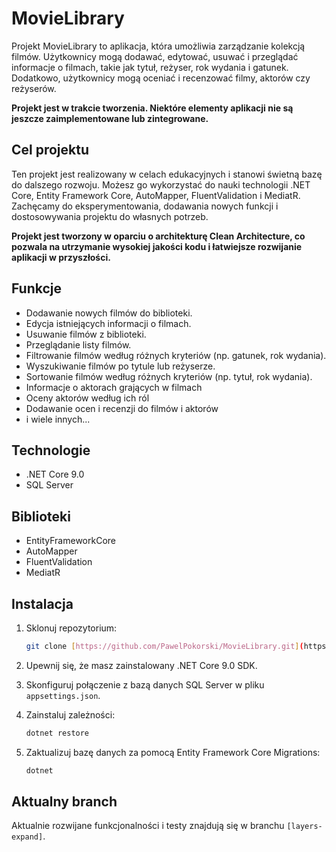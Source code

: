 # MovieLibrary

Projekt MovieLibrary to aplikacja, która umożliwia zarządzanie kolekcją filmów. Użytkownicy mogą dodawać, edytować, usuwać i przeglądać informacje o filmach, takie jak tytuł, reżyser, rok wydania i gatunek. Dodatkowo, użytkownicy mogą oceniać i recenzować filmy, aktorów czy reżyserów.

**Projekt jest w trakcie tworzenia. Niektóre elementy aplikacji nie są jeszcze zaimplementowane lub zintegrowane.**

## Cel projektu

Ten projekt jest realizowany w celach edukacyjnych i stanowi świetną bazę do dalszego rozwoju. Możesz go wykorzystać do nauki technologii .NET Core, Entity Framework Core, AutoMapper, FluentValidation i MediatR. Zachęcamy do eksperymentowania, dodawania nowych funkcji i dostosowywania projektu do własnych potrzeb.

**Projekt jest tworzony w oparciu o architekturę Clean Architecture, co pozwala na utrzymanie wysokiej jakości kodu i łatwiejsze rozwijanie aplikacji w przyszłości.**

## Funkcje

* Dodawanie nowych filmów do biblioteki.
* Edycja istniejących informacji o filmach.
* Usuwanie filmów z biblioteki.
* Przeglądanie listy filmów.
* Filtrowanie filmów według różnych kryteriów (np. gatunek, rok wydania).
* Wyszukiwanie filmów po tytule lub reżyserze.
* Sortowanie filmów według różnych kryteriów (np. tytuł, rok wydania).
* Informacje o aktorach grających w filmach
* Oceny aktorów według ich ról
* Dodawanie ocen i recenzji do filmów i aktorów
* i wiele innych...

## Technologie

* .NET Core 9.0
* SQL Server

## Biblioteki

* EntityFrameworkCore
* AutoMapper
* FluentValidation
* MediatR

## Instalacja

1.  Sklonuj repozytorium:

    ```bash
    git clone [https://github.com/PawelPokorski/MovieLibrary.git](https://github.com/PawelPokorski/MovieLibrary.git)
    ```

2.  Upewnij się, że masz zainstalowany .NET Core 9.0 SDK.
3.  Skonfiguruj połączenie z bazą danych SQL Server w pliku `appsettings.json`.
4.  Zainstaluj zależności:

    ```bash
    dotnet restore
    ```

5.  Zaktualizuj bazę danych za pomocą Entity Framework Core Migrations:

    ```bash
    dotnet
    ```

## Aktualny branch

Aktualnie rozwijane funkcjonalności i testy znajdują się w branchu `[layers-expand]`.
